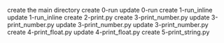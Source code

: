create the main directory
create 0-run
update 0-run
create 1-run_inline
update 1-run_inline
create 2-print.py
create 3-print_number.py
update 3-print_number.py
update 3-print_number.py
update 3-print_number.py
create 4-print_float.py
update 4-print_float.py
create 5-print_string.py
